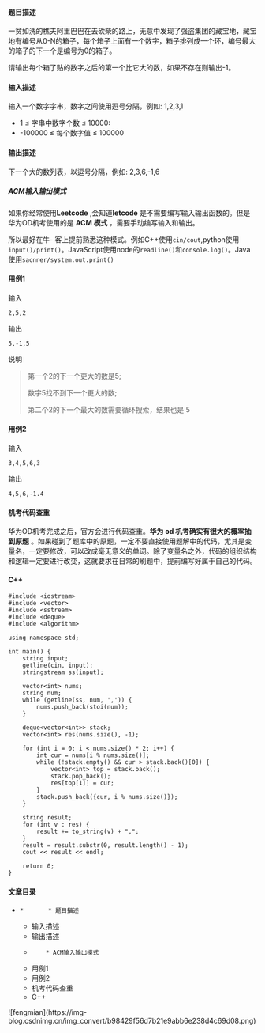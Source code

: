 #### 题目描述

一贫如洗的樵夫阿里巴巴在去砍柴的路上，无意中发现了强盗集团的藏宝地，藏宝地有编号从0-N的箱子，每个箱子上面有一个数字，箱子排列成一个环，编号最大的箱子的下一个是编号为0的箱子。

请输出每个箱了贴的数字之后的第一个比它大的数，如果不存在则输出-1。

#### 输入描述

输入一个数字字串，数字之间使用逗号分隔，例如: 1,2,3,1

  * 1 ≤ 字串中数字个数 ≤ 10000:
  * -100000 ≤ 每个数字值 ≤ 100000

#### 输出描述

下一个大的数列表，以逗号分隔，例如: 2,3,6,-1,6

##### ACM输入输出模式

如果你经常使用**Leetcode** ,会知道**letcode** 是不需要编写输入输出函数的。但是华为OD机考使用的是 **ACM 模式**
，需要手动编写输入和输出。

所以最好在牛-
客上提前熟悉这种模式。例如C++使用`cin/cout`,python使用`input()/print()`。JavaScript使用node的`readline()`和`console.log()`。Java
使用`sacnner/system.out.print()`

#### 用例1

输入

    
    
    2,5,2
    

输出

    
    
    5,-1,5
    

说明

> 第一个2的下一个更大的数是5;
>
> 数字5找不到下一个更大的数;
>
> 第二个2的下一个最大的数需要循环搜索，结果也是 5

#### 用例2

输入

    
    
    3,4,5,6,3
    

输出

    
    
    4,5,6,-1.4
    

#### 机考代码查重

华为OD机考完成之后，官方会进行代码查重。**华为 od 机考确实有很大的概率抽到原题**
。如果碰到了题库中的原题，一定不要直接使用题解中的代码，尤其是变量名，一定要修改，可以改成毫无意义的单词。除了变量名之外，代码的组织结构和逻辑一定要进行改变，这就要求在日常的刷题中，提前编写好属于自己的代码。

#### C++

    
    
    #include <iostream>
    #include <vector>
    #include <sstream>
    #include <deque>
    #include <algorithm>
    
    using namespace std;
    
    int main() {
        string input;
        getline(cin, input);
        stringstream ss(input);
    
        vector<int> nums;
        string num;
        while (getline(ss, num, ',')) {
            nums.push_back(stoi(num));
        }
    
        deque<vector<int>> stack;
        vector<int> res(nums.size(), -1);
    
        for (int i = 0; i < nums.size() * 2; i++) {
            int cur = nums[i % nums.size()];
            while (!stack.empty() && cur > stack.back()[0]) {
                vector<int> top = stack.back();
                stack.pop_back();
                res[top[1]] = cur;
            }
            stack.push_back({cur, i % nums.size()});
        }
    
        string result;
        for (int v : res) {
            result += to_string(v) + ",";
        }
        result = result.substr(0, result.length() - 1);
        cout << result << endl;
    
        return 0;
    }
    
    

#### 文章目录

  *     *       * 题目描述
      * 输入描述
      * 输出描述
      *         * ACM输入输出模式
      * 用例1
      * 用例2
      * 机考代码查重
      * C++

![fengmian](https://img-
blog.csdnimg.cn/img_convert/b98429f56d7b21e9abb6e238d4c69d08.png)

